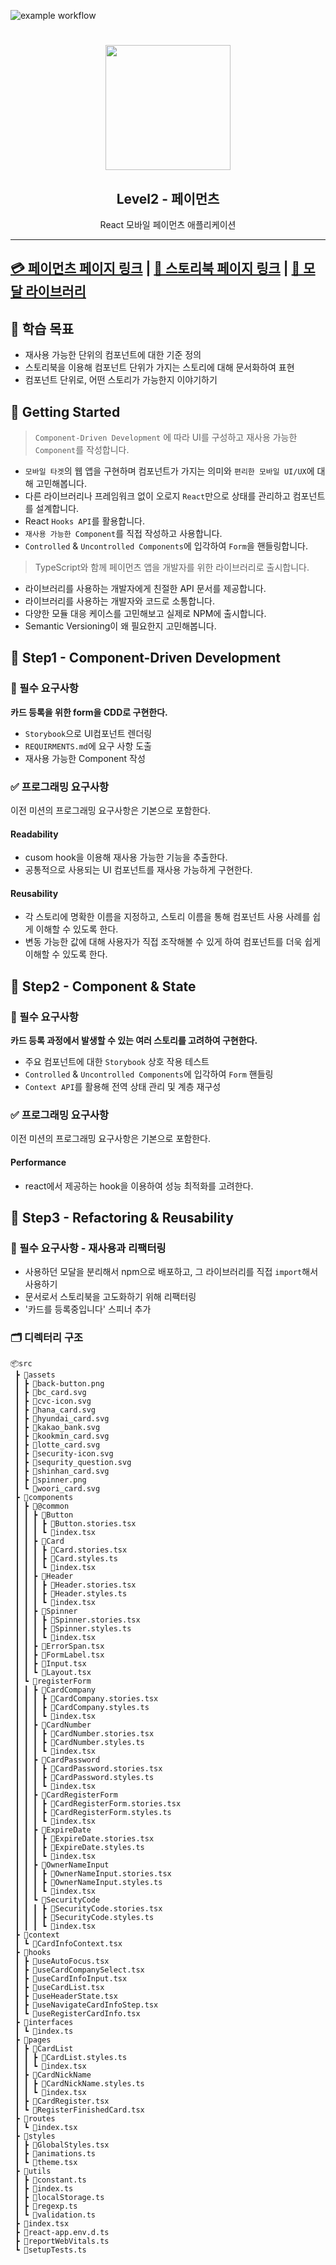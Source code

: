 ![example workflow](https://github.com/hyeryongchoi/react-payments/actions/workflows/deploy.yml/badge.svg)

<h1 align="middle">  <img src="https://techcourse-storage.s3.ap-northeast-2.amazonaws.com/0fefce79602043a9b3281ee1dd8f4be6" width="200px"></h1>
<h2 align="middle">Level2 - 페이먼츠</h2>
<p align="middle">React 모바일 페이먼츠 애플리케이션</p>

---

## [💳 페이먼츠 페이지 링크](https://hozzijeong.github.io/react-payments/) | [📕 스토리북 페이지 링크](https://644a4c8d4797af3808a9f2a9-mejsmplrqb.chromatic.com/?path=/docs/button--docs) | [👀 모달 라이브러리](https://www.npmjs.com/package/@hozzijeong/react-modal)


## 📍 학습 목표

- 재사용 가능한 단위의 컴포넌트에 대한 기준 정의
- 스토리북을 이용해 컴포넌트 단위가 가지는 스토리에 대해 문서화하여 표현
- 컴포넌트 단위로, 어떤 스토리가 가능한지 이야기하기

## 🚀 Getting Started

> `Component-Driven Development` 에 따라 UI를 구성하고 재사용 가능한 `Component`를 작성합니다.

- `모바일 타겟`의 웹 앱을 구현하며 컴포넌트가 가지는 의미와 `편리한 모바일 UI/UX`에 대해 고민해봅니다.
- 다른 라이브러리나 프레임워크 없이 오로지 `React`만으로 상태를 관리하고 컴포넌트를 설계합니다.
- React `Hooks API`를 활용합니다.
- `재사용 가능한 Component`를 직접 작성하고 사용합니다.
- `Controlled` & `Uncontrolled Components`에 입각하여 `Form`을 핸들링합니다.

> TypeScript와 함께 페이먼츠 앱을 개발자를 위한 라이브러리로 출시합니다.

- 라이브러리를 사용하는 개발자에게 친절한 API 문서를 제공합니다.
- 라이브러리를 사용하는 개발자와 코드로 소통합니다.
- 다양한 모듈 대응 케이스를 고민해보고 실제로 NPM에 출시합니다.
- Semantic Versioning이 왜 필요한지 고민해봅니다.

## 🚀 Step1 - Component-Driven Development


### 📝 필수 요구사항

**카드 등록을 위한 form을 CDD로 구현한다.**

- `Storybook`으로 UI컴포넌트 렌더링
- `REQUIRMENTS.md`에 요구 사항 도출
- 재사용 가능한 Component 작성

### ✅ 프로그래밍 요구사항

이전 미션의 프로그래밍 요구사항은 기본으로 포함한다.

#### **Readability**

- cusom hook을 이용해 재사용 가능한 기능을 추출한다.
- 공통적으로 사용되는 UI 컴포넌트를 재사용 가능하게 구현한다.

#### **Reusability**

- 각 스토리에 명확한 이름을 지정하고, 스토리 이름을 통해 컴포넌트 사용 사례를 쉽게 이해할 수 있도록 한다.
- 변동 가능한 값에 대해 사용자가 직접 조작해볼 수 있게 하여 컴포넌트를 더욱 쉽게 이해할 수 있도록 한다.

## 🚀 Step2 - Component & State

### 📝 필수 요구사항

**카드 등록 과정에서 발생할 수 있는 여러 스토리를 고려하여 구현한다.**

- 주요 컴포넌트에 대한 `Storybook` 상호 작용 테스트
- `Controlled` & `Uncontrolled Components`에 입각하여 `Form` 핸들링
- `Context API`를 활용해 전역 상태 관리 및 계층 재구성

### ✅ 프로그래밍 요구사항

이전 미션의 프로그래밍 요구사항은 기본으로 포함한다.

#### **Performance**

- react에서 제공하는 hook을 이용하여 성능 최적화를 고려한다.

## 🚀 Step3 - Refactoring & Reusability

### 📝 필수 요구사항 - **재사용과 리팩터링**

- 사용하던 모달을 분리해서 npm으로 배포하고, 그 라이브러리를 직접 `import`해서 사용하기
- 문서로서 스토리북을 고도화하기 위해 리팩터링
- '카드를 등록중입니다' 스피너 추가

### 🗂 디렉터리 구조
```
📦src
 ┣ 📂assets
 ┃ ┣ 📜back-button.png
 ┃ ┣ 📜bc_card.svg
 ┃ ┣ 📜cvc-icon.svg
 ┃ ┣ 📜hana_card.svg
 ┃ ┣ 📜hyundai_card.svg
 ┃ ┣ 📜kakao_bank.svg
 ┃ ┣ 📜kookmin_card.svg
 ┃ ┣ 📜lotte_card.svg
 ┃ ┣ 📜security-icon.svg
 ┃ ┣ 📜sequrity_question.svg
 ┃ ┣ 📜shinhan_card.svg
 ┃ ┣ 📜spinner.png
 ┃ ┗ 📜woori_card.svg
 ┣ 📂components
 ┃ ┣ 📂@common
 ┃ ┃ ┣ 📂Button
 ┃ ┃ ┃ ┣ 📜Button.stories.tsx
 ┃ ┃ ┃ ┗ 📜index.tsx
 ┃ ┃ ┣ 📂Card
 ┃ ┃ ┃ ┣ 📜Card.stories.tsx
 ┃ ┃ ┃ ┣ 📜Card.styles.ts
 ┃ ┃ ┃ ┗ 📜index.tsx
 ┃ ┃ ┣ 📂Header
 ┃ ┃ ┃ ┣ 📜Header.stories.tsx
 ┃ ┃ ┃ ┣ 📜Header.styles.ts
 ┃ ┃ ┃ ┗ 📜index.tsx
 ┃ ┃ ┣ 📂Spinner
 ┃ ┃ ┃ ┣ 📜Spinner.stories.tsx
 ┃ ┃ ┃ ┣ 📜Spinner.styles.ts
 ┃ ┃ ┃ ┗ 📜index.tsx
 ┃ ┃ ┣ 📜ErrorSpan.tsx
 ┃ ┃ ┣ 📜FormLabel.tsx
 ┃ ┃ ┣ 📜Input.tsx
 ┃ ┃ ┗ 📜Layout.tsx
 ┃ ┗ 📂registerForm
 ┃ ┃ ┣ 📂CardCompany
 ┃ ┃ ┃ ┣ 📜CardCompany.stories.tsx
 ┃ ┃ ┃ ┣ 📜CardCompany.styles.ts
 ┃ ┃ ┃ ┗ 📜index.tsx
 ┃ ┃ ┣ 📂CardNumber
 ┃ ┃ ┃ ┣ 📜CardNumber.stories.tsx
 ┃ ┃ ┃ ┣ 📜CardNumber.styles.ts
 ┃ ┃ ┃ ┗ 📜index.tsx
 ┃ ┃ ┣ 📂CardPassword
 ┃ ┃ ┃ ┣ 📜CardPassword.stories.tsx
 ┃ ┃ ┃ ┣ 📜CardPassword.styles.ts
 ┃ ┃ ┃ ┗ 📜index.tsx
 ┃ ┃ ┣ 📂CardRegisterForm
 ┃ ┃ ┃ ┣ 📜CardRegisterForm.stories.tsx
 ┃ ┃ ┃ ┣ 📜CardRegisterForm.styles.ts
 ┃ ┃ ┃ ┗ 📜index.tsx
 ┃ ┃ ┣ 📂ExpireDate
 ┃ ┃ ┃ ┣ 📜ExpireDate.stories.tsx
 ┃ ┃ ┃ ┣ 📜ExpireDate.styles.ts
 ┃ ┃ ┃ ┗ 📜index.tsx
 ┃ ┃ ┣ 📂OwnerNameInput
 ┃ ┃ ┃ ┣ 📜OwnerNameInput.stories.tsx
 ┃ ┃ ┃ ┣ 📜OwnerNameInput.styles.ts
 ┃ ┃ ┃ ┗ 📜index.tsx
 ┃ ┃ ┗ 📂SecurityCode
 ┃ ┃ ┃ ┣ 📜SecurityCode.stories.tsx
 ┃ ┃ ┃ ┣ 📜SecurityCode.styles.ts
 ┃ ┃ ┃ ┗ 📜index.tsx
 ┣ 📂context
 ┃ ┗ 📜CardInfoContext.tsx
 ┣ 📂hooks
 ┃ ┣ 📜useAutoFocus.tsx
 ┃ ┣ 📜useCardCompanySelect.tsx
 ┃ ┣ 📜useCardInfoInput.tsx
 ┃ ┣ 📜useCardList.tsx
 ┃ ┣ 📜useHeaderState.tsx
 ┃ ┣ 📜useNavigateCardInfoStep.tsx
 ┃ ┗ 📜useRegisterCardInfo.tsx
 ┣ 📂interfaces
 ┃ ┗ 📜index.ts
 ┣ 📂pages
 ┃ ┣ 📂CardList
 ┃ ┃ ┣ 📜CardList.styles.ts
 ┃ ┃ ┗ 📜index.tsx
 ┃ ┣ 📂CardNickName
 ┃ ┃ ┣ 📜CardNickName.styles.ts
 ┃ ┃ ┗ 📜index.tsx
 ┃ ┣ 📜CardRegister.tsx
 ┃ ┗ 📜RegisterFinishedCard.tsx
 ┣ 📂routes
 ┃ ┗ 📜index.tsx
 ┣ 📂styles
 ┃ ┣ 📜GlobalStyles.tsx
 ┃ ┣ 📜animations.ts
 ┃ ┗ 📜theme.tsx
 ┣ 📂utils
 ┃ ┣ 📜constant.ts
 ┃ ┣ 📜index.ts
 ┃ ┣ 📜localStorage.ts
 ┃ ┣ 📜regexp.ts
 ┃ ┗ 📜validation.ts
 ┣ 📜index.tsx
 ┣ 📜react-app.env.d.ts
 ┣ 📜reportWebVitals.ts
 ┗ 📜setupTests.ts
```